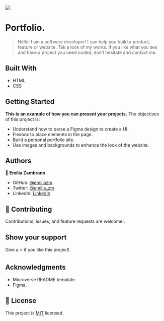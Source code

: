 ![](https://img.shields.io/badge/Microverse-blueviolet)

# Portfolio.

> Hello! I am a software developer! I can help you build a product, feature or website. Tak a look of my works.
If you like what you see and have a project you need coded, don’t hesitate and contact me.


## Built With

- HTML
- CSS

## Getting Started

**This is an example of how you can present your projects.**
The objectives of this project is:
- Understand how to parse a Figma design to create a UI.
- Flexbox to place elements in the page.
- Build a personal portfolio site.
- Use images and backgrounds to enhance the look of the website.



## Authors

👤 **Emilia Zambrano**

- GitHub: [@emiliazm](https://github.com/emiliazm)
- Twitter: [@emilia_zm](https://twitter.com/emilia_zm)
- LinkedIn: [LinkedIn](https://www.linkedin.com/in/emilia-zambrano-montero-aa30a611b/)


## 🤝 Contributing

Contributions, issues, and feature requests are welcome!.


## Show your support

Give a ⭐️ if you like this project!.

## Acknowledgments

- Microverse README template.
- Figma.

## 📝 License

This project is [MIT](./MIT.md) licensed.
